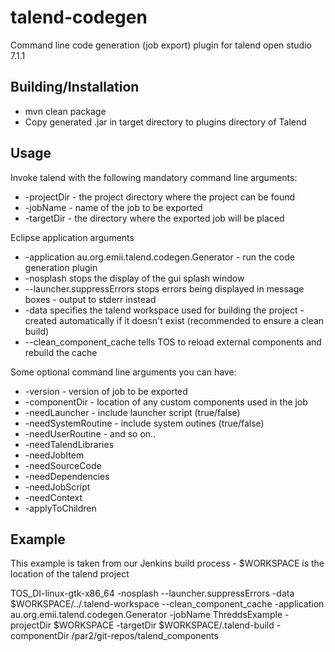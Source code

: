 talend-codegen
==============

Command line code generation (job export) plugin for talend open studio 7.1.1

Building/Installation
---------------------

 * mvn clean package
 * Copy generated .jar in target directory to plugins directory of Talend

Usage
-----

Invoke talend with the following mandatory command line arguments:
 * -projectDir - the project directory where the project can be found
 * -jobName - name of the job to be exported
 * -targetDir - the directory where the exported job will be placed

Eclipse application arguments
 * -application au.org.emii.talend.codegen.Generator - run the code generation plugin 
 * -nosplash stops the display of the gui splash window
 * --launcher.suppressErrors stops errors being displayed in message boxes - output to stderr instead
 * -data specifies the talend workspace used for building the project - created automatically if it doesn't exist (recommended to ensure a clean build)
 * --clean_component_cache tells TOS to reload external components and rebuild the cache
 
Some optional command line arguments you can have:
 * -version - version of job to be exported
 * -componentDir - location of any custom components used in the job
 * -needLauncher - include launcher script (true/false)
 * -needSystemRoutine - include system outines (true/false)
 * -needUserRoutine - and so on..
 * -needTalendLibraries
 * -needJobItem
 * -needSourceCode
 * -needDependencies
 * -needJobScript
 * -needContext
 * -applyToChildren

Example
-------

This example is taken from our Jenkins build process - $WORKSPACE is the location of the talend project

TOS_DI-linux-gtk-x86_64 -nosplash --launcher.suppressErrors -data $WORKSPACE/../.talend-workspace --clean_component_cache -application au.org.emii.talend.codegen.Generator -jobName ThreddsExample -projectDir $WORKSPACE -targetDir $WORKSPACE/.talend-build -componentDir /par2/git-repos/talend_components
 
 
